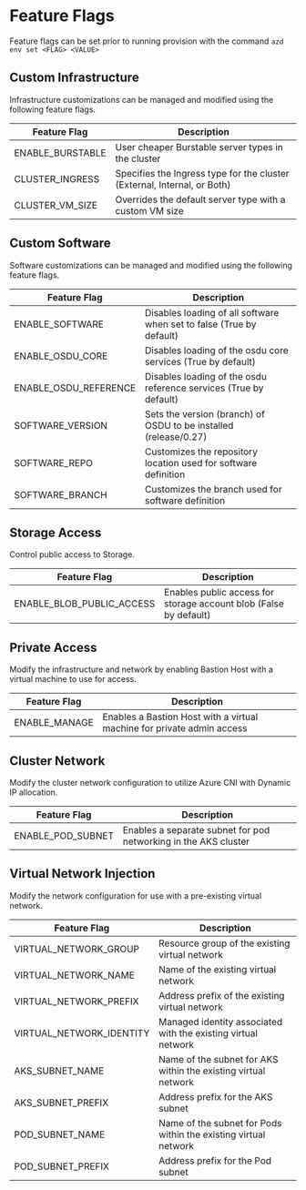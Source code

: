 # Feature Flags

Feature flags can be set prior to running provision with the command `azd env set <FLAG> <VALUE>`

## Custom Infrastructure

Infrastructure customizations can be managed and modified using the following feature flags.

| Feature Flag              | Description                                                                 |
|---------------------------|-----------------------------------------------------------------------------|
| ENABLE_BURSTABLE          | User cheaper Burstable server types in the cluster                          |
| CLUSTER_INGRESS           | Specifies the Ingress type for the cluster (External, Internal, or Both)    |
| CLUSTER_VM_SIZE           | Overrides the default server type with a custom VM size                     |


## Custom Software

Software customizations can be managed and modified using the following feature flags.

| Feature Flag              | Description                                                                 |
|---------------------------|-----------------------------------------------------------------------------|
| ENABLE_SOFTWARE           | Disables loading of all software when set to false (True by default)        |
| ENABLE_OSDU_CORE          | Disables loading of the osdu core services (True by default)                |
| ENABLE_OSDU_REFERENCE     | Disables loading of the osdu reference services (True by default)           |
| SOFTWARE_VERSION          | Sets the version (branch) of OSDU to be installed (release/0.27)            |
| SOFTWARE_REPO             | Customizes the repository location used for software definition             |
| SOFTWARE_BRANCH           | Customizes the branch used for software definition                          |


## Storage Access

Control public access to Storage.

| Feature Flag              | Description                                                                 |
|---------------------------|-----------------------------------------------------------------------------|
| ENABLE_BLOB_PUBLIC_ACCESS | Enables public access for storage account blob (False by default)           |


## Private Access

Modify the infrastructure and network by enabling Bastion Host with a virtual machine to use for access.

| Feature Flag              | Description                                                                 |
|---------------------------|-----------------------------------------------------------------------------|
| ENABLE_MANAGE             | Enables a Bastion Host with a virtual machine for private admin access      |


## Cluster Network

Modify the cluster network configuration to utilize Azure CNI with Dynamic IP allocation.

| Feature Flag              | Description                                                                 |
|---------------------------|-----------------------------------------------------------------------------|
| ENABLE_POD_SUBNET         | Enables a separate subnet for pod networking in the AKS cluster             |


## Virtual Network Injection

Modify the network configuration for use with a pre-existing virtual network.

| Feature Flag              | Description                                                                 |
|---------------------------|-----------------------------------------------------------------------------|
| VIRTUAL_NETWORK_GROUP     | Resource group of the existing virtual network                               |
| VIRTUAL_NETWORK_NAME      | Name of the existing virtual network                                         |
| VIRTUAL_NETWORK_PREFIX    | Address prefix of the existing virtual network                               |
| VIRTUAL_NETWORK_IDENTITY  | Managed identity associated with the existing virtual network                |
| AKS_SUBNET_NAME           | Name of the subnet for AKS within the existing virtual network               |
| AKS_SUBNET_PREFIX         | Address prefix for the AKS subnet                                            |
| POD_SUBNET_NAME           | Name of the subnet for Pods within the existing virtual network              |
| POD_SUBNET_PREFIX         | Address prefix for the Pod subnet                                            |
